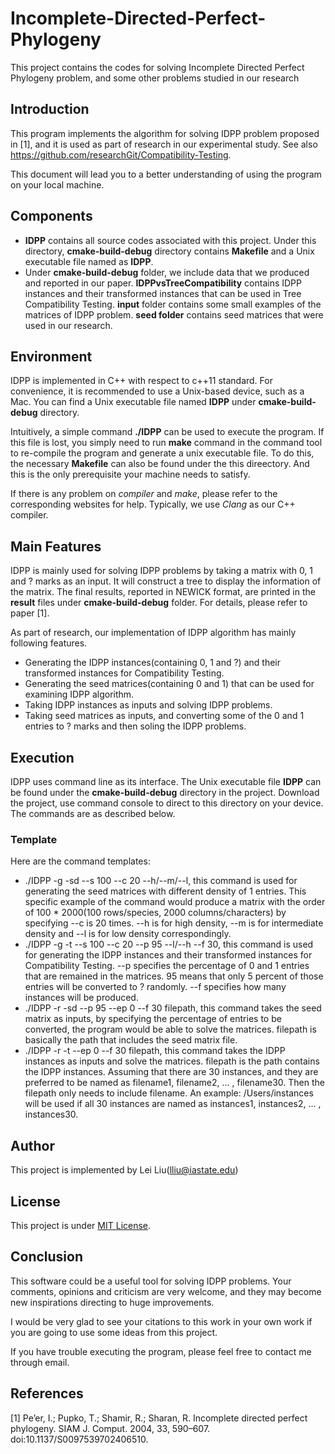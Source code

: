 # Incomplete-Directed-Perfect-Phylogeny
This project contains the codes for solving Incomplete Directed Perfect Phylogeny problem, and some other problems studied in our research

## Introduction

  This program implements the algorithm for solving IDPP problem proposed in [1], and it is used as part of research in our experimental study. See also https://github.com/researchGit/Compatibility-Testing.

  This document will lead you to a better understanding of using the program on your local machine.

## Components

  * **IDPP** contains all source codes associated with this project. Under this directory, **cmake-build-debug** directory contains **Makefile** and a Unix executable file named as **IDPP**.  
  * Under **cmake-build-debug** folder, we include data that we produced and reported in our paper. **IDPPvsTreeCompatibility** contains IDPP instances and their transformed instances that can be used in Tree Compatibility Testing. **input** folder contains some small examples of the matrices of IDPP problem. **seed folder** contains seed matrices that were used in our research.

## Environment

  IDPP is implemented in C++ with respect to c++11 standard. For convenience, it is recommended to use a Unix-based device, such as a Mac. You can find a Unix executable file named **IDPP** under **cmake-build-debug** directory.  

  Intuitively, a simple command **./IDPP** can be used to execute the program. If this file is lost, you simply need to run **make** command in the command tool to re-compile the program and generate a unix executable file. To do this, the necessary **Makefile** can also be found under the this direectory. And this is the only prerequisite your machine needs to satisfy.  

  If there is any problem on *compiler* and *make*, please refer to the corresponding websites for help. Typically, we use *Clang* as our C++ compiler.

## Main Features

  IDPP is mainly used for solving IDPP problems by taking a matrix with 0, 1 and ? marks as an input. It will construct a tree to display the information of the matrix. The final results, reported in NEWICK format, are printed in the **result** files under **cmake-build-debug** folder. For details, please refer to paper [1].

  As part of research, our implementation of IDPP algorithm has mainly following features.
  * Generating the IDPP instances(containing 0, 1 and ?) and their transformed instances for Compatibility Testing.
  * Generating the seed matrices(containing 0 and 1) that can be used for examining IDPP algorithm.
  * Taking IDPP instances as inputs and solving IDPP problems.
  * Taking seed matrices as inputs, and converting some of the 0 and 1 entries to ? marks and then soling the IDPP problems.

## Execution

  IDPP uses command line as its interface. The Unix executable file **IDPP** can be found under the **cmake-build-debug** directory in the project. Download the project, use command console to direct to this directory on your device. The commands are as described below.

### Template

  Here are the command templates:
  * ./IDPP -g -sd --s 100 --c 20 --h/--m/--l, this command is used for generating the seed matrices with different density of 1 entries. This specific example of the command would produce a matrix with the order of 100 \* 2000(100 rows/species, 2000 columns/characters) by specifying --c is 20 times. --h is for high density, --m is for intermediate density and --l is for low density correspondingly.
  * ./IDPP -g -t --s 100 --c 20 --p 95 --l/--h --f 30, this command is used for generating the IDPP instances and their transformed instances for Compatibility Testing. --p specifies the percentage of 0 and 1 entries that are remained in the matrices. 95 means that only 5 percent of those entries will be converted to ? randomly. --f specifies how many instances will be produced.
  * ./IDPP -r -sd --p 95 --ep 0 --f 30 filepath, this command takes the seed matrix as inputs, by specifying the percentage of entries to be converted, the program would be able to solve the matrices. filepath is basically the path that includes the seed matrix file.
  * ./IDPP -r -t --ep 0 --f 30 filepath, this command takes the IDPP instances as inputs and solve the matrices. filepath is the path contains the IDPP instances. Assuming that there are 30 instances, and they are preferred to be named as filename1, filename2, ... , filename30. Then the filepath only needs to include filename. An example: /Users/instances will be used if all 30 instances are named as instances1, instances2, ... , instances30.

## Author
  This project is implemented by Lei Liu(lliu@iastate.edu)

## License
  This project is under [MIT License](LICENSE.md).

## Conclusion
  This software could be a useful tool for solving IDPP problems. Your comments, opinions and criticism are very welcome, and they may become new inspirations directing to huge improvements.  

  I would be very glad to see your citations to this work in your own work if you are going to use some ideas from this project.  

  If you have trouble executing the program, please feel free to contact me through email.

## References
  [1] Pe’er, I.; Pupko, T.; Shamir, R.; Sharan, R. Incomplete directed perfect phylogeny. SIAM J. Comput. 2004, 33, 590–607. doi:10.1137/S0097539702406510.

